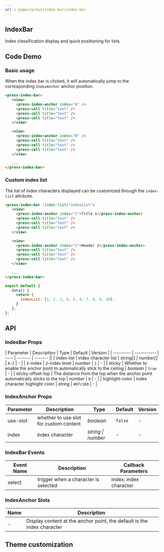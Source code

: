 ```yaml
---
url : pages/press/index-bar/index-bar
---
```


## IndexBar 

Index classification display and quick positioning for lists.


## Code Demo

### Basic usage

When the index bar is clicked, it will automatically jump to the corresponding `IndexAnchor` anchor position.

```html
<press-index-bar>
   <view>
     <press-index-anchor index="A" />
     <press-cell title="text" />
     <press-cell title="text" />
     <press-cell title="text" />
   </view>

   <view>
     <press-index-anchor index="B" />
     <press-cell title="text" />
     <press-cell title="text" />
     <press-cell title="text" />
   </view>

   ...
</press-index-bar>
```

### Custom index list

The list of index characters displayed can be customized through the `index-list` attribute.

```html
<press-index-bar :index-list="indexList">
   <view>
     <press-index-anchor index="1">Title 1</press-index-anchor>
     <press-cell title="text" />
     <press-cell title="text" />
     <press-cell title="text" />
   </view>

   <view>
     <press-index-anchor index="2">Header 2</press-index-anchor>
     <press-cell title="text" />
     <press-cell title="text" />
     <press-cell title="text" />
   </view>

   ...
</press-index-bar>
```

```javascript
export default {
   data() {
     return {
       indexList: [1, 2, 3, 4, 5, 6, 7, 8, 9, 10],
     }
   },
};
```

## API

### IndexBar Props

| Parameter | Description | Type | Default | Version |
| --------- | ----------- | ---- | ------- | ------- ||
| index-list        | index character list                                                            | _string[] \| number[]_ | `A-Z`     | -       |
| z-index           | z-index level                                                                   | _number_               | `1`       | -       |
| sticky            | Whether to enable the anchor point to automatically stick to the ceiling        | _boolean_              | `true`    | -       |
| sticky-offset-top | The distance from the top when the anchor point automatically sticks to the top | _number_               | `0`       | -       |
| highlight-color   | index character highlight color                                                 | _string_               | `#07c160` | -       |

### IndexAnchor Props

| Parameter | Description                            | Type               | Default | Version |
| --------- | -------------------------------------- | ------------------ | ------- | ------- |
| use-slot  | whether to use slot for custom content | _boolean_          | `false` | -       |
| index     | index character                        | _string \| number_ | -       | -       |

### IndexBar Events

| Event Name | Description                          | Callback Parameters    |
| ---------- | ------------------------------------ | ---------------------- |
| select     | trigger when a character is selected | index: index character |

### IndexAnchor Slots

| Name | Description                                                             |
| ---- | ----------------------------------------------------------------------- |
| -    | Display content at the anchor point, the default is the index character |

## Theme customization

<theme-config />
